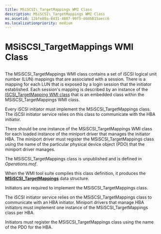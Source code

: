 ```yaml
---
title: MSiSCSI\_TargetMappings WMI Class
description: MSiSCSI\_TargetMappings WMI Class
ms.assetid: 12bfe80a-8431-4607-99f5-ddd6815aecc6
ms.localizationpriority: medium
---
```


# MSiSCSI\_TargetMappings WMI Class


## <span id="ddk_msiscsi_targetmappings_wmi_class_kr"></span><span id="DDK_MSISCSI_TARGETMAPPINGS_WMI_CLASS_KR"></span>


The MSiSCSI\_TargetMappings WMI class contains a set of iSCSI logical unit number (LUN) mappings that are associated with a session. There is a mapping for each LUN that is exposed by a login session that the initiator established. Each session's mapping is described by an instance of the [ISCSI\_TargetMapping WMI class](iscsi-targetmapping-wmi-class.md) that is an embedded class within the MSiSCSI\_TargetMappings WMI class.

Every iSCSI initiator must implement the MSiSCSI\_TargetMappings class. The iSCSI initiator service relies on this class to communicate with the HBA initiator.

There should be one instance of the MSiSCSI\_TargetMappings WMI class for each loaded instance of the miniport driver that manages the initiator HBA. The miniport driver must register the MSiSCSI\_TargetMappings class using the name of the particular physical device object (PDO) that the miniport driver manages.

The MSiSCSI\_TargetMappings class is unpublished and is defined in *Operations.mof*.

When the WMI tool suite compiles this class definition, it produces the [**MSiSCSI\_TargetMappings**](https://msdn.microsoft.com/library/windows/hardware/ff563144) data structure.

Initiators are required to implement the MSiSCSI\_TargetMappings class.

The iSCSI initiator service relies on the MSiSCSI\_TargetMappings class to communicate with an HBA initiator. Miniport drivers that manage HBA initiators must implement one instance of the MSiSCSI\_TargetMappings class per HBA.

Initiators must register the MSiSCSI\_TargetMappings class using the name of the PDO for the HBA.

 

 





